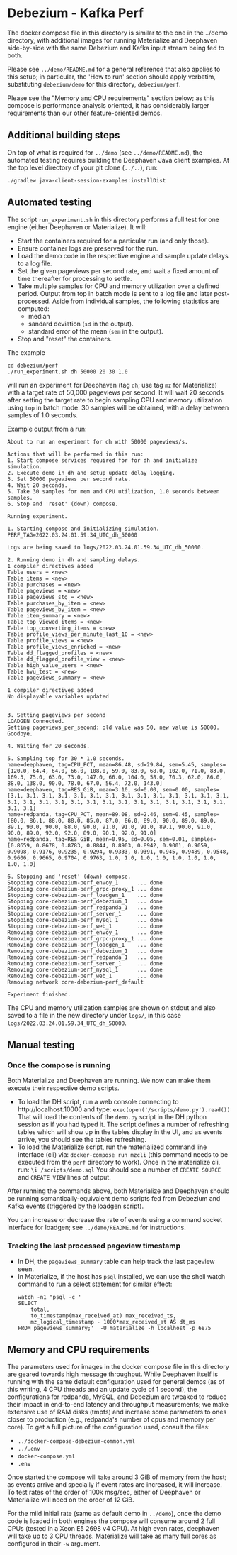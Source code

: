 # Debezium - Kafka Perf

The docker compose file in this directory is similar to
the one in the ../demo directory, with additional
images for running Materialize and Deephaven side-by-side
with the same Debezium and Kafka input stream being
fed to both.

Please see `../demo/README.md` for a general
reference that also applies to this setup;
in particular, the 'How to run' section should
apply verbatim, substituting `debezium/demo`
for this directory, `debezium/perf`.

Please see the "Memory and CPU requirements"
section below; as this compose is performance
analysis oriented, it has considerably
larger requirements than our other
feature-oriented demos.

## Additional building steps

On top of what is required for `../demo` (see
`../demo/README.md`), the automated testing
requires building the Deephaven Java client examples.
At the top level directory of your git clone (`../..`), run:

```
./gradlew java-client-session-examples:installDist
```

## Automated testing

The script `run_experiment.sh` in this directory performs a
full test for one engine (either Deephaven or Materialize).
It will:

- Start the containers required for a particular run (and only those).
- Ensure container logs are preserved for the run.
- Load the demo code in the respective engine and sample update delays to a log file.
- Set the given pageviews per second rate, and wait a fixed amount of time thereafter for processing to settle.
- Take multiple samples for CPU and memory utilization over a defined period.
  Output from top in batch mode is sent to a log file and later post-processed.
  Aside from individual samples, the following statistics are computed:
  - median
  - sandard deviation (`sd` in the output).
  - standard error of the mean (`sem` in the output).
- Stop and "reset" the containers.

The example

```
cd debezium/perf
./run_experiment.sh dh 50000 20 30 1.0
```

will run an experiment for Deephaven (tag `dh`; use tag `mz` for Materialize) with a target rate of 50,000 pageviews per second.
It will wait 20 seconds after setting the target rate to begin sampling CPU and memory utilization using `top` in batch mode.
30 samples will be obtained, with a delay between samples of 1.0 seconds.

Example output from a run:

```
About to run an experiment for dh with 50000 pageviews/s.

Actions that will be performed in this run:
1. Start compose services required for for dh and initialize simulation.
2. Execute demo in dh and setup update delay logging.
3. Set 50000 pageviews per second rate.
4. Wait 20 seconds.
5. Take 30 samples for mem and CPU utilization, 1.0 seconds between samples.
6. Stop and 'reset' (down) compose.

Running experiment.

1. Starting compose and initializing simulation.
PERF_TAG=2022.03.24.01.59.34_UTC_dh_50000

Logs are being saved to logs/2022.03.24.01.59.34_UTC_dh_50000.

2. Running demo in dh and sampling delays.
1 compiler directives added
Table users = <new>
Table items = <new>
Table purchases = <new>
Table pageviews = <new>
Table pageviews_stg = <new>
Table purchases_by_item = <new>
Table pageviews_by_item = <new>
Table item_summary = <new>
Table top_viewed_items = <new>
Table top_converting_items = <new>
Table profile_views_per_minute_last_10 = <new>
Table profile_views = <new>
Table profile_views_enriched = <new>
Table dd_flagged_profiles = <new>
Table dd_flagged_profile_view = <new>
Table high_value_users = <new>
Table hvu_test = <new>
Table pageviews_summary = <new>

1 compiler directives added
No displayable variables updated


3. Setting pageviews per second
LOADGEN Connected.
Setting pageviews_per_second: old value was 50, new value is 50000.
Goodbye.

4. Waiting for 20 seconds.

5. Sampling top for 30 * 1.0 seconds.
name=deephaven, tag=CPU_PCT, mean=86.48, sd=29.84, sem=5.45, samples=[120.0, 64.4, 64.0, 66.0, 108.0, 59.0, 83.0, 68.0, 102.0, 71.0, 83.0, 169.3, 75.0, 63.0, 73.0, 147.0, 66.0, 104.0, 58.0, 70.3, 62.0, 86.0, 88.0, 138.0, 90.0, 78.0, 67.0, 56.4, 72.0, 143.0]
name=deephaven, tag=RES_GiB, mean=3.10, sd=0.00, sem=0.00, samples=[3.1, 3.1, 3.1, 3.1, 3.1, 3.1, 3.1, 3.1, 3.1, 3.1, 3.1, 3.1, 3.1, 3.1, 3.1, 3.1, 3.1, 3.1, 3.1, 3.1, 3.1, 3.1, 3.1, 3.1, 3.1, 3.1, 3.1, 3.1, 3.1, 3.1]
name=redpanda, tag=CPU_PCT, mean=89.08, sd=2.46, sem=0.45, samples=[80.0, 86.1, 88.0, 88.0, 85.0, 87.0, 86.0, 89.0, 90.0, 89.0, 89.0, 89.1, 90.0, 90.0, 88.0, 90.0, 91.0, 91.0, 91.0, 89.1, 90.0, 91.0, 90.0, 89.0, 92.0, 92.0, 89.0, 90.1, 92.0, 91.0]
name=redpanda, tag=RES_GiB, mean=0.95, sd=0.05, sem=0.01, samples=[0.8659, 0.8678, 0.8783, 0.8844, 0.8903, 0.8942, 0.9001, 0.9059, 0.9098, 0.9176, 0.9235, 0.9294, 0.9333, 0.9391, 0.945, 0.9489, 0.9548, 0.9606, 0.9665, 0.9704, 0.9763, 1.0, 1.0, 1.0, 1.0, 1.0, 1.0, 1.0, 1.0, 1.0]

6. Stopping and 'reset' (down) compose.
Stopping core-debezium-perf_envoy_1      ... done
Stopping core-debezium-perf_grpc-proxy_1 ... done
Stopping core-debezium-perf_loadgen_1    ... done
Stopping core-debezium-perf_debezium_1   ... done
Stopping core-debezium-perf_redpanda_1   ... done
Stopping core-debezium-perf_server_1     ... done
Stopping core-debezium-perf_mysql_1      ... done
Stopping core-debezium-perf_web_1        ... done
Removing core-debezium-perf_envoy_1      ... done
Removing core-debezium-perf_grpc-proxy_1 ... done
Removing core-debezium-perf_loadgen_1    ... done
Removing core-debezium-perf_debezium_1   ... done
Removing core-debezium-perf_redpanda_1   ... done
Removing core-debezium-perf_server_1     ... done
Removing core-debezium-perf_mysql_1      ... done
Removing core-debezium-perf_web_1        ... done
Removing network core-debezium-perf_default

Experiment finished.
```

The CPU and memory utilization samples are shown on stdout and also saved to a file in the
new directory under `logs/`, in this case `logs/2022.03.24.01.59.34_UTC_dh_50000`.

## Manual testing

### Once the compose is running

Both Materialize and Deephaven are running.  We now
can make them execute their respective demo scripts.

* To load the DH script, run a web console
  connecting to http://localhost:10000 and type:
  `exec(open('/scripts/demo.py').read())`
  That will load the contents of the `demo.py` script
  in the DH python session as if you had typed it.
  The script defines a number of refreshing tables
  which will show up in the tables display
  in the UI, and as events arrive, you should
  see the tables refreshing.
* To load the Materialize script, run the
  materialized command line interface (cli) via:
  `docker-compose run mzcli`
  (this command needs to be executed from the `perf`
   directory to work).
  Once in the materialize cli, run:
  `\i /scripts/demo.sql`
  You should see a number of `CREATE SOURCE`
  and `CREATE VIEW` lines of output.

After running the commands above, both Materialize and
Deephaven should be running semantically-equivalent
demo scripts fed from Debezium and Kafka events
(triggered by the loadgen script).

You can increase or decrease the rate of events using
a command socket interface for loadgen; see `../demo/README.md`
for instructions.


### Tracking the last processed pageview timestamp

* In DH, the `pageviews_summary` table can help track
  the last pageview seen.
* In Materialize, if the host has `psql` installed, we can
  use the shell watch command to run a select statement
  for similar effect:
  ```
  watch -n1 "psql -c '
  SELECT
      total,
      to_timestamp(max_received_at) max_received_ts,
      mz_logical_timestamp - 1000*max_received_at AS dt_ms
  FROM pageviews_summary;'  -U materialize -h localhost -p 6875
  ```

## Memory and CPU requirements

The parameters used for images in the docker compose file in this
directory are geared towards high message throughput.  While Deephaven
itself is running with the same default configuration used for general
demos (as of this writing, 4 CPU threads and an update cycle of 1
second), the configurations for redpanda, MySQL, and Debezium are
tweaked to reduce their impact in end-to-end latency and throughput
measurements; we make extensive use of RAM disks (tmpfs) and increase
some parameters to ones closer to production (e.g., redpanda's number
of cpus and memory per core).  To get a full picture of the
configuration used, consult the files:

* `../docker-compose-debezium-common.yml`
* `../.env`
* `docker-compose.yml`
* `.env`

Once started the compose will take around 3 GiB of memory from the
host; as events arrive and specially if event rates are increased, it
will increase.  To test rates of the order of 100k msg/sec, either of
Deephaven or Materialize will need on the order of 12 GiB.

For the mild initial rate (same as default demo in `../demo`), once
the demo code is loaded in both engines the compose will consume
around 2 full CPUs (tested in a Xeon E5 2698 v4 CPU).  At high even
rates, deephaven will take up to 3 CPU threads.  Materialize will take
as many full cores as configured in their `-w` argument.
